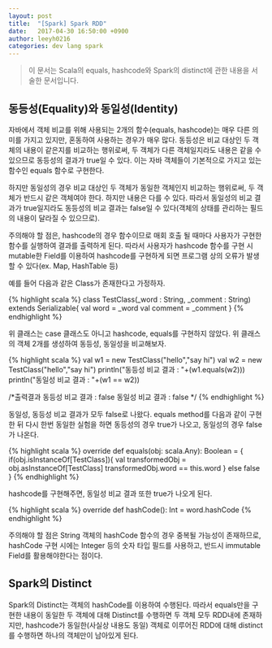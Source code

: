 ```yaml
---
layout: post
title:  "[Spark] Spark RDD"
date:   2017-04-30 16:50:00 +0900
author: leeyh0216
categories: dev lang spark
---
```


> 이 문서는 Scala의 equals, hashcode와 Spark의 distinct에 관한 내용을 서술한 문서입니다.

## 동등성(Equality)와 동일성(Identity)

자바에서 객체 비교를 위해 사용되는 2개의 함수(equals, hashcode)는 매우 다른 의미를 가지고 있지만, 혼동하여 사용하는 경우가 매우 많다.
동등성은 비교 대상인 두 객체의 내용이 같은지를 비교하는 행위로써, 두 객체가 다른 객체일지라도 내용은 같을 수 있으므로 동등성의 결과가 true일 수 있다. 이는 자바 객체들이 기본적으로 가지고 있는 함수인 equals 함수로 구현한다.

하지만 동일성의 경우 비교 대상인 두 객체가 동일한 객체인지 비교하는 행위로써, 두 객체가 반드시 같은 객체여야 한다. 하지만 내용은 다를 수 있다. 따라서 동일성의 비교 결과가 true일지라도 동등성의 비교 결과는 false일 수 있다(객체의 상태를 관리하는 필드의 내용이 달라질 수 있으므로).

주의해야 할 점은, hashcode의 경우 함수이므로 매회 호출 될 때마다 사용자가 구현한 함수를 실행하여 결과를 출력하게 된다.
따라서 사용자가 hashcode 함수를 구현 시 mutable한 Field를 이용하여 hashcode를 구현하게 되면 프로그램 상의 오류가 발생할 수 있다(ex. Map, HashTable 등)

예를 들어 다음과 같은 Class가 존재한다고 가정하자.

{% highlight scala %}
class TestClass(_word : String, _comment : String) extends Serializable{
  val word = _word
  val comment = _comment
}
{% endhighlight %}

위 클래스는 case 클래스도 아니고 hashcode, equals를 구현하지 않았다.
위 클래스의 객체 2개를 생성하여 동등성, 동일성을 비교해보자.

{% highlight scala %}
val w1 = new TestClass("hello","say hi")
val w2 = new TestClass("hello","say hi")
println("동등성 비교 결과 : "+(w1.equals(w2)))
println("동일성 비교 결과 : "+(w1 == w2))

/*출력결과
동등성 비교 결과 : false
동일성 비교 결과 : false
*/
{% endhighlight %}

동일성, 동등성 비교 결과가 모두 false로 나왔다.
equals method를 다음과 같이 구현한 뒤 다시 한번 동일한 실험을 하면 동등성의 경우 true가 나오고, 동일성의 경우 false가 나온다.

{% highlight scala %}
override def equals(obj: scala.Any): Boolean = {
  if(obj.isInstanceOf[TestClass]){
    val transformedObj = obj.asInstanceOf[TestClass]
    transformedObj.word == this.word
  }
  else
    false
}
{% endhighlight %}

hashcode를 구현해주면, 동일성 비교 결과 또한 true가 나오게 된다.

{% highlight scala %}
override def hashCode(): Int = word.hashCode
{% endhighlight %}

주의해야 할 점은 String 객체의 hashCode 함수의 경우 중복될 가능성이 존재하므로, hashCode 구현 시에는 Integer 등의 숫자 타입 필드를 사용하고, 반드시 immutable Field를 활용해야한다는 점이다.

## Spark의 Distinct

Spark의 Distinct는 객체의 hashCode를 이용하여 수행된다.
따라서 equals만을 구현한 내용이 동일한 두 객체에 대해 Distinct를 수행하면 두 객체 모두 RDD내에 존재하지만, hashcode가 동일한(사실상 내용도 동일) 객체로 이루어진 RDD에 대해 distinct를 수행하면 하나의 객체만이 남아있게 된다.
